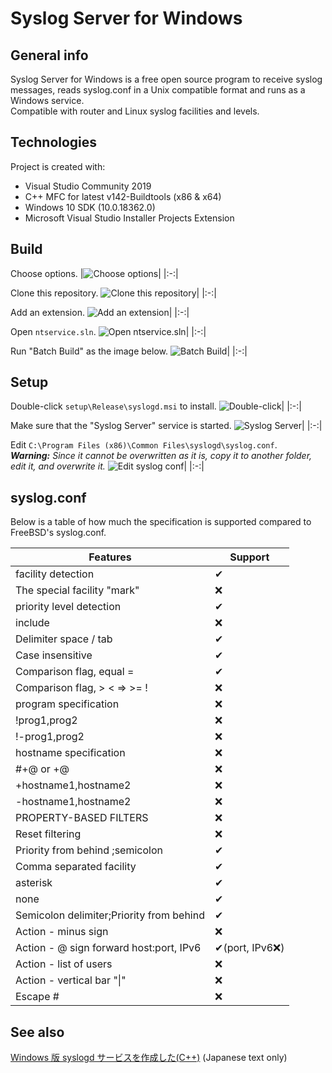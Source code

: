 # Syslog Server for Windows

## General info

Syslog Server for Windows is a free open source program to receive syslog messages, reads syslog.conf in a Unix compatible format and runs as a Windows service.  
Compatible with router and Linux syslog facilities and levels.

## Technologies

Project is created with:

- Visual Studio Community 2019
- C++ MFC for latest v142-Buildtools (x86 & x64)
- Windows 10 SDK (10.0.18362.0)
- Microsoft Visual Studio Installer Projects Extension

## Build

Choose options.
|![Choose options](https://user-images.githubusercontent.com/76575923/140642284-76d407dd-9c92-4410-9007-a33912699279.png)|
|:-:|

Clone this repository.
![Clone this repository](https://user-images.githubusercontent.com/76575923/140642295-79dfb3bc-ee50-4e08-92a0-e0e3152f51c1.png)|
|:-:|

Add an extension.
![Add an extension](https://user-images.githubusercontent.com/76575923/140642305-2fb79eaa-e74c-4f65-bbdd-c8cc92f5ce39.png)|
|:-:|

Open `ntservice.sln`.
![Open ntservice.sln](https://user-images.githubusercontent.com/76575923/140642421-df3aa80f-2c9d-4d8b-b437-1eb26fb61647.png)|
|:-:|

Run "Batch Build" as the image below.
![Batch Build](https://user-images.githubusercontent.com/76575923/140642328-a0948567-d7df-435d-b333-fe867c18b6d4.png)|
|:-:|

## Setup

Double-click `setup\Release\syslogd.msi` to install.
![Double-click](https://user-images.githubusercontent.com/76575923/140642368-8853dbd2-783b-4ded-ba15-5d537c3a9826.png)|
|:-:|

Make sure that the "Syslog Server" service is started.
![Syslog Server](https://user-images.githubusercontent.com/76575923/140642381-333271cf-31dc-449c-acdd-8d4560110603.png)|
|:-:|

Edit `C:\Program Files (x86)\Common Files\syslogd\syslog.conf`.  
_**Warning:** Since it cannot be overwritten as it is, copy it to another folder, edit it, and overwrite it._
![Edit syslog conf](https://user-images.githubusercontent.com/76575923/140642519-738bdf73-83ea-4189-acd1-dce0cd8d7f30.png)|
|:-:|

## syslog.conf

Below is a table of how much the specification is supported compared to FreeBSD's syslog.conf.

| Features                                 | Support         |
| ---------------------------------------- | --------------- |
| facility detection                       | ✔               |
| The special facility "mark"              | ❌              |
| priority level detection                 | ✔               |
| include                                  | ❌              |
| Delimiter space / tab                    | ✔               |
| Case insensitive                         | ✔               |
| Comparison flag, equal =                 | ✔               |
| Comparison flag, > < => >= !             | ❌              |
| program specification                    | ❌              |
| !prog1,prog2                             | ❌              |
| !-prog1,prog2                            | ❌              |
| hostname specification                   | ❌              |
| #+@ or +@                                | ❌              |
| +hostname1,hostname2                     | ❌              |
| -hostname1,hostname2                     | ❌              |
| PROPERTY-BASED FILTERS                   | ❌              |
| Reset filtering                          | ❌              |
| Priority from behind ;semicolon          | ✔               |
| Comma separated facility                 | ✔               |
| asterisk                                 | ✔               |
| none                                     | ✔               |
| Semicolon delimiter;Priority from behind | ✔               |
| Action - minus sign                      | ❌              |
| Action - @ sign forward host:port, IPv6  | ✔(port, IPv6❌) |
| Action - list of users                   | ❌              |
| Action - vertical bar "\|"               | ❌              |
| Escape #                                 | ❌              |

## See also

[Windows 版 syslogd サービスを作成した(C++)](https://itc-engineering-blog.netlify.app/blogs/windows-syslogd 'Windows版syslogdサービスを作成した(C++)') (Japanese text only)
